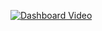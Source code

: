 
[![Dashboard Video](https://img.youtube.com/vi/YvdC8PI_50g/default.jpg)](https://www.youtube.com/watch?v=YvdC8PI_50g "Dashboard Presentation")
